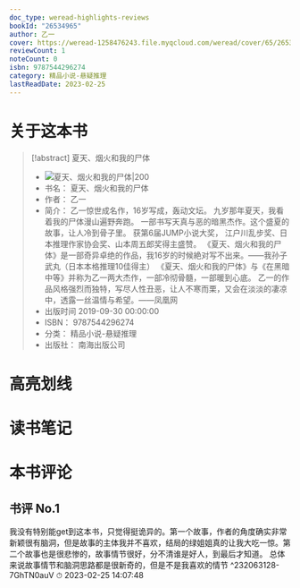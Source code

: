 ```yaml
---
doc_type: weread-highlights-reviews
bookId: "26534965"
author: 乙一
cover: https://weread-1258476243.file.myqcloud.com/weread/cover/65/26534965/t7_26534965.jpg
reviewCount: 1
noteCount: 0
isbn: 9787544296274
category: 精品小说-悬疑推理
lastReadDate: 2023-02-25
---
```

# 关于这本书
> [!abstract] 夏天、烟火和我的尸体
> - ![ 夏天、烟火和我的尸体|200](https://weread-1258476243.file.myqcloud.com/weread/cover/65/26534965/t7_26534965.jpg)
> - 书名： 夏天、烟火和我的尸体
> - 作者： 乙一
> - 简介： 乙一惊世成名作，16岁写成，轰动文坛。
九岁那年夏天，我看着我的尸体漫山遍野奔跑。
一部书写天真与恶的暗黑杰作。这个盛夏的故事，让人冷到骨子里。
获第6届JUMP小说大奖， 江户川乱步奖、日本推理作家协会奖、山本周五郎奖得主盛赞。          《夏天、烟火和我的尸体》是一部奇异卓绝的作品，我16岁的时候絶对写不出来。——我孙子武丸（日本本格推理10佳得主）
《夏天、烟火和我的尸体》与《在黑暗中等》并称为乙一两大杰作，一部冷彻骨髓，一部暖到心底。
 乙一的作品风格强烈而独特，写尽人性丑恶，让人不寒而栗，又会在淡淡的凄凉中，透露一丝温情与希望。——凤凰网
> - 出版时间 2019-09-30 00:00:00
> - ISBN： 9787544296274
> - 分类： 精品小说-悬疑推理
> - 出版社： 南海出版公司

# 高亮划线

# 读书笔记

# 本书评论

## 书评 No.1 
我没有特别能get到这本书，只觉得挺诡异的。第一个故事，作者的角度确实非常新颖很有脑洞，但是故事的主体我并不喜欢，结局的绿姐姐真的让我大吃一惊。第二个故事也是很悲惨的，故事情节很好，分不清谁是好人，到最后才知道。 总体来说故事情节和脑洞思路都是很新奇的，但是不是我喜欢的情节 ^232063128-7GhTN0auV
⏱ 2023-02-25 14:07:48
